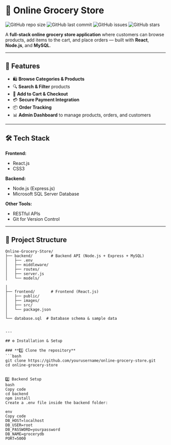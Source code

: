 # 🛒 Online Grocery Store

![GitHub repo size](https://img.shields.io/github/repo-size/NayabShahbaz/Online-Grocery-Store?color=green)
![GitHub last commit](https://img.shields.io/github/last-commit/NayabShahbaz/Online-Grocery-Store?color=orange)
![GitHub issues](https://img.shields.io/github/issues/NayabShahbaz/Online-Grocery-Store?color=red)
![GitHub stars](https://img.shields.io/github/stars/NayabShahbaz/Online-Grocery-Store?style=social)

A **full-stack online grocery store application** where customers can browse products, add items to the cart, and place orders — built with **React**, **Node.js**, and **MySQL**.

---

## 📌 Features

- 🛍 **Browse Categories & Products**
- 🔍 **Search & Filter** products
- 🛒 **Add to Cart & Checkout**
- 💳 **Secure Payment Integration** 
- 📦 **Order Tracking**
- 📊 **Admin Dashboard** to manage products, orders, and customers

---

## 🛠 Tech Stack

**Frontend:**  
- React.js  
- CSS3 

**Backend:**  
- Node.js (Express.js)  
- Microsoft SQL Server Database  

**Other Tools:**  
- RESTful APIs
- Git for Version Control

---

## 📂 Project Structure

```plaintext
Online-Grocery-Store/
├── backend/        # Backend API (Node.js + Express + MySQL)
│   ├── .env
│   ├── middleware/
│   ├── routes/
│   ├── server.js
│   └── models/

│
├── frontend/       # Frontend (React.js)
│   ├── public/
│   ├── images/
│   ├── src/
│   └── package.json
│
└── database.sql  # Database schema & sample data


---

## ⚙️ Installation & Setup

### **1️⃣ Clone the repository**
```bash
git clone https://github.com/yourusername/online-grocery-store.git
cd online-grocery-store


2️⃣ Backend Setup
bash
Copy code
cd backend
npm install
Create a .env file inside the backend folder:

env
Copy code
DB_HOST=localhost
DB_USER=root
DB_PASSWORD=yourpassword
DB_NAME=grocerydb
PORT=5000
